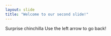 ```yaml
---
layout: slide
title: "Welcome to our second slide!"
---
```

Surprise chinchilla
Use the left arrow to go back!

